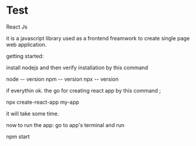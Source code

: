 # Test


React Js

it is a javascript library used as a frontend freamwork to create single page web application.

getting started:

install nodejs and then verify installation by this command

node -- version
npm -- version
npx -- version 

if everythin ok. the go for creating react app by this command ;

npx create-react-app my-app

it will take some time. 

now to run the app: go to app's terminal and run

npm start
